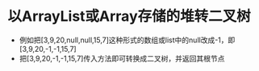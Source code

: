 
# 以ArrayList或Array存储的堆转二叉树

- 例如把[3,9,20,null,null,15,7]这种形式的数组或list中的null改成-1，即[3,9,20,-1,-1,15,7]
- 把[3,9,20,-1,-1,15,7]传入方法即可转换成二叉树，并返回其根节点
